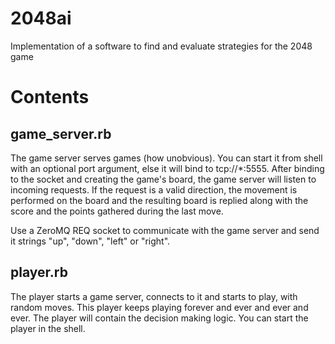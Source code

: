 # 2048ai
Implementation of a software to find and evaluate strategies for the 2048 game

# Contents

## game_server.rb
The game server serves games (how unobvious).
You can start it from shell with an optional port argument, else it will bind to tcp://*:5555.
After binding to the socket and creating the game's board, the game server will listen to incoming requests.
If the request is a valid direction, the movement is performed on the board and the resulting board is replied along with the score and the points gathered during the last move.

Use a ZeroMQ REQ socket to communicate with the game server and send it strings "up", "down", "left" or "right".

## player.rb
The player starts a game server, connects to it and starts to play, with random moves.
This player keeps playing forever and ever and ever and ever.
The player will contain the decision making logic.
You can start the player in the shell.
